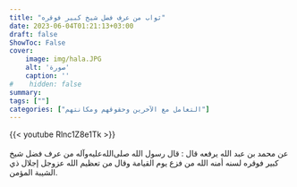 ```yaml
---
title: "ثواب من عرف فضل شيخ كبير فوقره"
date: 2023-06-04T01:21:13+03:00
draft: false
ShowToc: False
cover:
    image: img/hala.JPG
    alt: 'صورة'
    caption: ''
#    hidden: false
summary: 
tags: [""]
categories: ["التعامل مع الآخرين وحقوقهم ومكانتهم"]
---
```

{{< youtube Rlnc1Z8e1Tk >}}  
 <br>
عن محمد بن عبد الله
يرفعه قال : قال رسول الله صلى‌الله‌عليه‌وآله من عرف فضل شيخ كبير فوقره لسنه
أمنه الله من فزع يوم القيامة وقال من تعظيم الله عزوجل إجلال ذي
الشيبة المؤمن.


